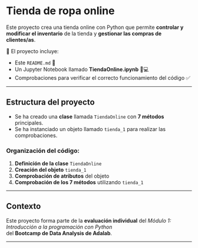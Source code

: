 
# Tienda de ropa online

Este proyecto crea una tienda online con Python que permite **controlar y modificar el inventario** de la tienda y **gestionar las compras de clientes/as**.

📁 El proyecto incluye:

- Este `README.md` 📄
- Un Jupyter Notebook llamado **TiendaOnline.ipynb** 🧠💻
- Comprobaciones para verificar el correcto funcionamiento del código ✅

---

## Estructura del proyecto

- Se ha creado una **clase** llamada `TiendaOnline` con **7 métodos** principales.  
- Se ha instanciado un objeto llamado `tienda_1` para realizar las comprobaciones.

### Organización del código:

1. **Definición de la clase** `TiendaOnline`  
2. **Creación del objeto** `tienda_1`  
3. **Comprobación de atributos** del objeto  
4. **Comprobación de los 7 métodos** utilizando `tienda_1`

---

## Contexto

Este proyecto forma parte de la **evaluación individual** del *Módulo 1: Introducción a la programación con Python*  
del **Bootcamp de Data Analysis de Adalab**.

---

